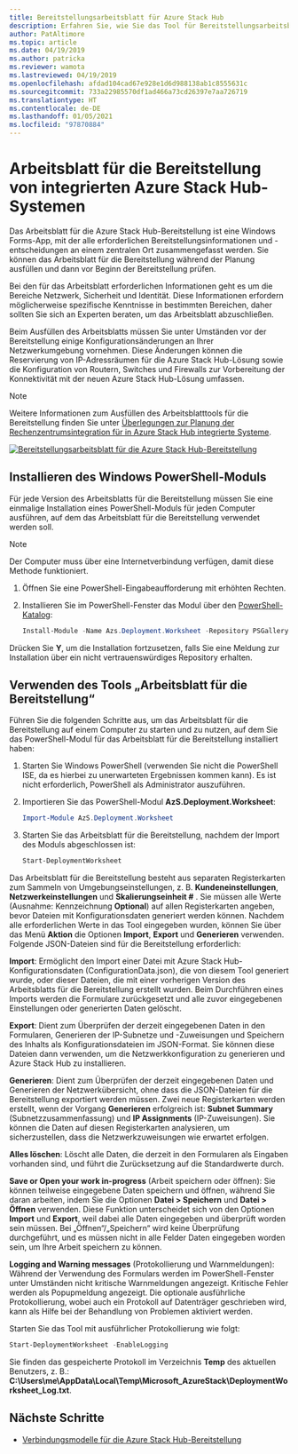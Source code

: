 ```yaml
---
title: Bereitstellungsarbeitsblatt für Azure Stack Hub
description: Erfahren Sie, wie Sie das Tool für Bereitstellungsarbeitsblätter zum Bereitstellen von Azure Stack Hub installieren und verwenden.
author: PatAltimore
ms.topic: article
ms.date: 04/19/2019
ms.author: patricka
ms.reviewer: wamota
ms.lastreviewed: 04/19/2019
ms.openlocfilehash: afdad104cad67e928e1d6d988138ab1c8555631c
ms.sourcegitcommit: 733a22985570df1ad466a73cd26397e7aa726719
ms.translationtype: HT
ms.contentlocale: de-DE
ms.lasthandoff: 01/05/2021
ms.locfileid: "97870884"
---
```

# <a name="deployment-worksheet-for-azure-stack-hub-integrated-systems"></a>Arbeitsblatt für die Bereitstellung von integrierten Azure Stack Hub-Systemen

Das Arbeitsblatt für die Azure Stack Hub-Bereitstellung ist eine Windows Forms-App, mit der alle erforderlichen Bereitstellungsinformationen und -entscheidungen an einem zentralen Ort zusammengefasst werden. Sie können das Arbeitsblatt für die Bereitstellung während der Planung ausfüllen und dann vor Beginn der Bereitstellung prüfen.

Bei den für das Arbeitsblatt erforderlichen Informationen geht es um die Bereiche Netzwerk, Sicherheit und Identität. Diese Informationen erfordern möglicherweise spezifische Kenntnisse in bestimmten Bereichen, daher sollten Sie sich an Experten beraten, um das Arbeitsblatt abzuschließen.

Beim Ausfüllen des Arbeitsblatts müssen Sie unter Umständen vor der Bereitstellung einige Konfigurationsänderungen an Ihrer Netzwerkumgebung vornehmen. Diese Änderungen können die Reservierung von IP-Adressräumen für die Azure Stack Hub-Lösung sowie die Konfiguration von Routern, Switches und Firewalls zur Vorbereitung der Konnektivität mit der neuen Azure Stack Hub-Lösung umfassen.

> [!NOTE]
> Weitere Informationen zum Ausfüllen des Arbeitsblatttools für die Bereitstellung finden Sie unter [Überlegungen zur Planung der Rechenzentrumsintegration für in Azure Stack Hub integrierte Systeme](azure-stack-datacenter-integration.md).

[![Bereitstellungsarbeitsblatt für die Azure Stack Hub-Bereitstellung](media/azure-stack-deployment-worksheet/depworksheet.png "Arbeitsblatt für die Bereitstellung")](media/azure-stack-deployment-worksheet/depworksheet.png)

## <a name="installing-the-windows-powershell-module"></a>Installieren des Windows PowerShell-Moduls

Für jede Version des Arbeitsblatts für die Bereitstellung müssen Sie eine einmalige Installation eines PowerShell-Moduls für jeden Computer ausführen, auf dem das Arbeitsblatt für die Bereitstellung verwendet werden soll.

> [!NOTE]  
> Der Computer muss über eine Internetverbindung verfügen, damit diese Methode funktioniert.

1. Öffnen Sie eine PowerShell-Eingabeaufforderung mit erhöhten Rechten.

2. Installieren Sie im PowerShell-Fenster das Modul über den [PowerShell-Katalog](https://www.powershellgallery.com/packages/Azs.Deployment.Worksheet/):

   ```PowerShell
   Install-Module -Name Azs.Deployment.Worksheet -Repository PSGallery
   ```

Drücken Sie **Y**, um die Installation fortzusetzen, falls Sie eine Meldung zur Installation über ein nicht vertrauenswürdiges Repository erhalten.

## <a name="use-the-deployment-worksheet-tool"></a>Verwenden des Tools „Arbeitsblatt für die Bereitstellung“

Führen Sie die folgenden Schritte aus, um das Arbeitsblatt für die Bereitstellung auf einem Computer zu starten und zu nutzen, auf dem Sie das PowerShell-Modul für das Arbeitsblatt für die Bereitstellung installiert haben:

1. Starten Sie Windows PowerShell (verwenden Sie nicht die PowerShell ISE, da es hierbei zu unerwarteten Ergebnissen kommen kann). Es ist nicht erforderlich, PowerShell als Administrator auszuführen.

2. Importieren Sie das PowerShell-Modul **AzS.Deployment.Worksheet**:

   ```PowerShell
   Import-Module AzS.Deployment.Worksheet
   ```

3. Starten Sie das Arbeitsblatt für die Bereitstellung, nachdem der Import des Moduls abgeschlossen ist:

   ```PowerShell
   Start-DeploymentWorksheet
   ```

Das Arbeitsblatt für die Bereitstellung besteht aus separaten Registerkarten zum Sammeln von Umgebungseinstellungen, z. B. **Kundeneinstellungen**, **Netzwerkeinstellungen** und **Skalierungseinheit #** . Sie müssen alle Werte (Ausnahme: Kennzeichnung **Optional**) auf allen Registerkarten angeben, bevor Dateien mit Konfigurationsdaten generiert werden können. Nachdem alle erforderlichen Werte in das Tool eingegeben wurden, können Sie über das Menü **Aktion** die Optionen **Import**, **Export** und **Generieren** verwenden. Folgende JSON-Dateien sind für die Bereitstellung erforderlich:

**Import**: Ermöglicht den Import einer Datei mit Azure Stack Hub-Konfigurationsdaten (ConfigurationData.json), die von diesem Tool generiert wurde, oder dieser Dateien, die mit einer vorherigen Version des Arbeitsblatts für die Bereitstellung erstellt wurden. Beim Durchführen eines Imports werden die Formulare zurückgesetzt und alle zuvor eingegebenen Einstellungen oder generierten Daten gelöscht.

**Export**: Dient zum Überprüfen der derzeit eingegebenen Daten in den Formularen, Generieren der IP-Subnetze und -Zuweisungen und Speichern des Inhalts als Konfigurationsdateien im JSON-Format. Sie können diese Dateien dann verwenden, um die Netzwerkkonfiguration zu generieren und Azure Stack Hub zu installieren.

**Generieren**: Dient zum Überprüfen der derzeit eingegebenen Daten und Generieren der Netzwerkübersicht, ohne dass die JSON-Dateien für die Bereitstellung exportiert werden müssen. Zwei neue Registerkarten werden erstellt, wenn der Vorgang **Generieren** erfolgreich ist: **Subnet Summary** (Subnetzzusammenfassung) und **IP Assignments** (IP-Zuweisungen). Sie können die Daten auf diesen Registerkarten analysieren, um sicherzustellen, dass die Netzwerkzuweisungen wie erwartet erfolgen.

**Alles löschen**: Löscht alle Daten, die derzeit in den Formularen als Eingaben vorhanden sind, und führt die Zurücksetzung auf die Standardwerte durch.

**Save or Open your work in-progress** (Arbeit speichern oder öffnen): Sie können teilweise eingegebene Daten speichern und öffnen, während Sie daran arbeiten, indem Sie die Optionen **Datei > Speichern** und **Datei > Öffnen** verwenden. Diese Funktion unterscheidet sich von den Optionen **Import** und **Export**, weil dabei alle Daten eingegeben und überprüft worden sein müssen. Bei „Öffnen“/„Speichern“ wird keine Überprüfung durchgeführt, und es müssen nicht in alle Felder Daten eingegeben worden sein, um Ihre Arbeit speichern zu können.

**Logging and Warning messages** (Protokollierung und Warnmeldungen): Während der Verwendung des Formulars werden im PowerShell-Fenster unter Umständen nicht kritische Warnmeldungen angezeigt. Kritische Fehler werden als Popupmeldung angezeigt. Die optionale ausführliche Protokollierung, wobei auch ein Protokoll auf Datenträger geschrieben wird, kann als Hilfe bei der Behandlung von Problemen aktiviert werden.

Starten Sie das Tool mit ausführlicher Protokollierung wie folgt:

   ```PowerShell
   Start-DeploymentWorksheet -EnableLogging
   ```

Sie finden das gespeicherte Protokoll im Verzeichnis **Temp** des aktuellen Benutzers, z. B.: **C:\Users\me\AppData\Local\Temp\Microsoft_AzureStack\DeploymentWorksheet_Log.txt**.

## <a name="next-steps"></a>Nächste Schritte

* [Verbindungsmodelle für die Azure Stack Hub-Bereitstellung](azure-stack-connection-models.md)
